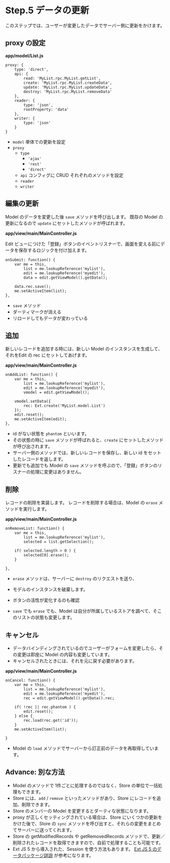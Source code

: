# Step.5 データの更新

このステップでは、ユーザーが変更したデータでサーバー側に更新をかけます。

## proxy の設定

**app/model/List.js**

    proxy: {
        type: 'direct',
        api: {
            read: 'MyList.rpc.MyList.getList',
            create: 'MyList.rpc.MyList.createData',
            update: 'MyList.rpc.MyList.updateData',
            destroy: 'MyList.rpc.MyList.removeData'
        },
        reader: {
            type: 'json',
            rootProperty: 'data'
        },
        writer: {
            type: 'json'
        }
    }

* `model` 単体での更新を設定
* `proxy`
    * `type`
        * `'ajax'`
        * `'rest'`
        * `'direct'`
    * `api` コンフィグに CRUD それぞれのメソッドを設定
    * `reader`
    * `writer`

## 編集の更新

Model のデータを変更した後 `save` メソッドを呼び出します。
既存の Model の更新になるので `update` にセットしたメソッドが呼ばれます。

**app/view/main/MainController.js**

Edit ビューにつけた「登録」ボタンのイベントリスナーで、画面を変える前にデータを保存するロジックを付け加えます。

    onSubmit: function() {
        var me = this,
            list = me.lookupReference('mylist'),
            edit = me.lookupReference('myedit'),
            data = edit.getViewModel().getData();

        data.rec.save();
        me.setActiveItem(list);
    },

* `save` メソッド
* ダーティマークが消える
* リロードしてもデータが変わっている

## 追加

新しいレコードを追加する時には、新しい Model のインスタンスを生成して、それをEdit の rec にセットしてあげます。

**app/view/main/MainController.js**

    onAddList: function() {
        var me = this,
            list = me.lookupReference('mylist'),
            edit = me.lookupReference('myedit'),
            vmodel = edit.getViewModel();

        vmodel.setData({
            rec: Ext.create('MyList.model.List')
        });
        edit.reset();
        me.setActiveItem(edit);
    },

* id がない状態を `phantom` といいます。
* その状態の時に `save` メソッドが呼ばれると、`create` にセットしたメソッドが呼び出されます。
* サーバー側のメソッドでは、新しいレコードを保存し、新しい id をセットしたレコードを返します。
* 更新でも追加でも Model の `save` メソッドを呼ぶので、「登録」ボタンのリスナーの処理に変更はありません。

## 削除

レコードの削除を実装します。
レコードを削除する場合は、Model の `erase` メソッドを実行します。

**app/view/main/MainController.js**

    onRemoveList: function() {
        var me = this,
            list = me.lookupReference('mylist'),
            selected = list.getSelection();

        if( selected.length > 0 ) {
            selected[0].erase();
        }

    },

* `erase` メソッドは、サーバーに `destroy` のリクエストを送り、
* モデルのインスタンスを破棄します。
* ボタンの活性が変化するのも確認

* `save` でも `erase` でも、Model は自分が所属しているストアを調べて、そこのリストの状態も変更します。

## キャンセル

* データバインディングされているのでユーザーがフォームを変更したら、その変更は即座に Model の内容も変更しています。
* キャンセルされたときには、それを元に戻す必要があります。

**app/view/main/MainController.js**

    onCancel: function() {
        var me = this,
            list = me.lookupReference('mylist'),
            edit = me.lookupReference('myedit'),
            rec = edit.getViewModel().getData().rec;

        if( !rec || rec.phantom ) {
            edit.reset();
        } else {
            rec.load(rec.get('id'));
        }
        me.setActiveItem(list);

    }

* Model の `load` メソッドでサーバーから訂正前のデータを再取得しています。

## Advance: 別な方法

* Model のメソッドで 1件ごとに処理するのではなく、Store の単位で一括処理もできます。
* Store には、`add` / `remove` といったメソッドがあり、Store にレコードを追加、削除できます。
* Store のメンバーの Model を変更するとダーティな状態になります。
* proxy が正しくセッティングされている場合は、Store にいくつかの更新をかけた後で、Store の `sync` メソッドを呼び出すと、それらの変更をまとめてサーバーに送ってくれます。
* Store の getModifiedRecords や getRemovedRecords メソッドで、更新／削除されたレコードを取得できますので、自前で処理することも可能です。
* Ext JS 5 から導入された、Session を使う方法もあります。
  [Ext JS 5 のデータパッケージ詳説](http://www.xenophy.com/sencha-blog/11334)
  が参考になります。
